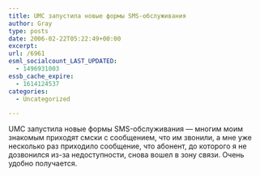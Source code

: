 ```yaml
---
title: UMC запустила новые формы SMS-обслуживания
author: Gray
type: posts
date: 2006-02-22T05:22:49+00:00
excerpt:
url: /6961
esml_socialcount_LAST_UPDATED:
  - 1496931003
essb_cache_expire:
  - 1614124537
categories:
  - Uncategorized

---
```








UMC запустила новые формы SMS-обслуживания &#8212; многим моим знакомым приходят смски с сообщением, что им звонили, а мне уже несколько раз приходило сообщение, что абонент, до которого я не дозвонился из-за недоступности, снова вошел в зону связи. Очень удобно получается.